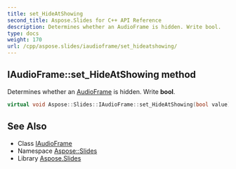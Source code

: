 ```yaml
---
title: set_HideAtShowing
second_title: Aspose.Slides for C++ API Reference
description: Determines whether an AudioFrame is hidden. Write bool.
type: docs
weight: 170
url: /cpp/aspose.slides/iaudioframe/set_hideatshowing/
---
```

## IAudioFrame::set_HideAtShowing method


Determines whether an [AudioFrame](../../audioframe/) is hidden. Write **bool**.

```cpp
virtual void Aspose::Slides::IAudioFrame::set_HideAtShowing(bool value)=0
```

## See Also

* Class [IAudioFrame](../)
* Namespace [Aspose::Slides](../../)
* Library [Aspose.Slides](../../../)
